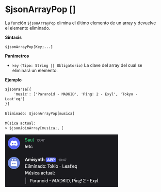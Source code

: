 
# $jsonArrayPop []
La función `$jsonArrayPop` elimina el último elemento de un array y devuelve el elemento eliminado.  

**Sintaxis**  
```plaintext
$jsonArrayPop[Key;...]
```

**Parámetros**  
- `key` `(Tipo: String || Obligatorio)` La clave del array del cual se eliminará un elemento.  

**Ejemplo**  
```plaintext
$jsonParse[{
    'music': ['Paranoid - MADKID', 'Ping! 2 - Exyl', 'Tokyo - Leat'eq']
}]

Eliminado: $jsonArrayPop[musica]

Música actual:
> $jsonJoinArray[musica;, ]
```  

![alt text](image-48.png)